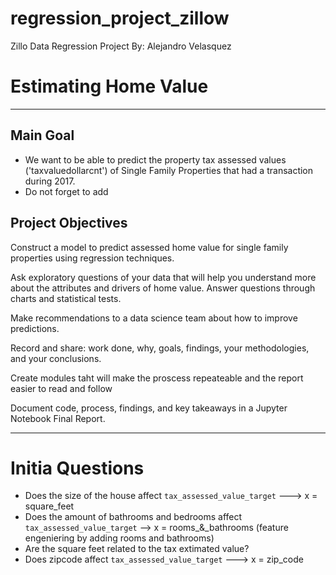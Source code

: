 # regression_project_zillow
Zillo Data Regression Project
By: Alejandro Velasquez 

# Estimating Home Value
----------------------

## Main Goal 
- We want to be able to predict the property tax assessed values ('taxvaluedollarcnt') of Single Family Properties that had a transaction during 2017.
- Do not forget to add



## Project Objectives

Construct a model to predict assessed home value for single family properties using regression techniques.

Ask exploratory questions of your data that will help you understand more about the attributes and drivers of home value. Answer questions through charts and statistical tests.

Make recommendations to a data science team about how to improve predictions.

Record and share: work done, why, goals, findings, your methodologies, and your conclusions.

Create modules taht will make the proscess repeateable and the report easier to read and follow

Document code, process, findings, and key takeaways in a Jupyter Notebook Final Report.

----------------------
# Initia Questions 

- Does the size of the house affect `tax_assessed_value_target` ---> x = square_feet
- Does the amount of bathrooms and bedrooms affect 
`tax_assessed_value_target` --> x = rooms_&_bathrooms (feature engeniering by adding rooms and bathrooms)
- Are the square feet related to the tax extimated value?
- Does zipcode affect `tax_assessed_value_target` ---> x = zip_code
